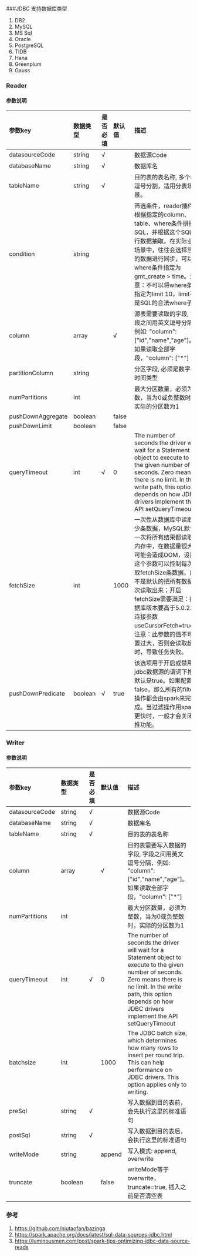 ###JDBC 支持数据库类型

1. DB2
2. MySQL
3. MS Sql
4. Oracle
5. PostgreSQL
6. TIDB
7. Hana
8. Greenplum
9. Gauss

### Reader

#### 参数说明

| 参数key                            | 数据类型       | 是否必填  | 默认值   | 描述                                                                                                                                                                                                                                      |
|:---------------------------------|:-----------| :-----   |:------|:----------------------------------------------------------------------------------------------------------------------------------------------------------------------------------------------------------------------------------------|
| datasourceCode                   | string     | √        |       | 数据源Code                                                                                                                                                                                                                                 |
| databaseName                     | string     | √        |       | 数据库名                                                                                                                                                                                                                                    |
| tableName                        | string     | √        |       | 目的表的表名称, 多个表逗号分割，适用分表场景。                                                                                                                                                                                                                |
| condition                        | string     |          |       | 筛选条件，reader插件根据指定的column、table、where条件拼接SQL，并根据这个SQL进行数据抽取。在实际业务场景中，往往会选择当天的数据进行同步，可以将where条件指定为gmt_create > time。注意：不可以将where条件指定为limit 10，limit不是SQL的合法where子句                                                                        |
| column                           | array      |          | √     | 源表需要读取的字段, 字段之间用英文逗号分隔，例如: "column": ["id","name","age"]。如果读取全部字段，"column": ["*"]                                                                                                                                                       |
| partitionColumn                  | string     |          |       | 分区字段, 必须是数字、时间类型                                                                                                                                                                                                                        |
| numPartitions                    | int        |          |       | 最大分区数量，必须为整数，当为0或负整数时，实际的分区数为1                                                                                                                                                                                                          |
| pushDownAggregate                | boolean    |          | false |                                                                                                                                                                                                                                         |
| pushDownLimit                    | boolean    |          | false |                                                                                                                                                                                                                                         |
| queryTimeout                     | int        | √        | 0     | The number of seconds the driver will wait for a Statement object to execute to the given number of seconds. Zero means there is no limit. In the write path, this option depends on how JDBC drivers implement the API setQueryTimeout |
| fetchSize                        | int        |          | 1000  | 一次性从数据库中读取多少条数据，MySQL默认一次将所有结果都读取到内存中，在数据量很大时可能会造成OOM，设置这个参数可以控制每次读取fetchSize条数据，而不是默认的把所有数据一次读取出来；开启fetchSize需要满足：数据库版本要高于5.0.2、连接参数useCursorFetch=true。 注意：此参数的值不可设置过大，否则会读取超时，导致任务失败。                                                |
| pushDownPredicate                | boolean    | √        | true  | 该选项用于开启或禁用jdbc数据源的谓词下推。默认是true。如果配置为false，那么所有的filter操作都会由spark来完成。当过滤操作用spark更快时，一般才会关闭下推功能。                                                                                                                                           |


### Writer

#### 参数说明

| 参数key           | 数据类型   | 是否必填  | 默认值    |描述                                  |
| :-----           | :-----    | :-----   | :------  | :------                             |
| datasourceCode   | string    | √        |          | 数据源Code                           |
| databaseName     | string    | √        |          | 数据库名                             |
| tableName        | string    | √        |          | 目的表的表名称                        |
| column           | array     |          | √        | 目的表需要写入数据的字段, 字段之间用英文逗号分隔，例如: "column": ["id","name","age"]。如果读取全部字段，"column": ["*"] |
| numPartitions    | int       |          |          | 最大分区数量，必须为整数，当为0或负整数时，实际的分区数为1   |
| queryTimeout     | int       | √        | 0        | The number of seconds the driver will wait for a Statement object to execute to the given number of seconds. Zero means there is no limit. In the write path, this option depends on how JDBC drivers implement the API setQueryTimeout   |
| batchsize        | int       |          | 1000     | The JDBC batch size, which determines how many rows to insert per round trip. This can help performance on JDBC drivers. This option applies only to writing.|
| preSql           | string    | √        |          | 写入数据到目的表前，会先执行这里的标准语句                  |
| postSql          | string    | √        |          | 写入数据到目的表后，会执行这里的标准语句                  |
| writeMode        | string    |          | append   | 写入模式: append, overwrite|
| truncate         | boolean   |          | false    | writeMode等于overwrite，truncate=true, 插入之前是否清空表                |

### 参考
1. https://github.com/niutaofan/bazinga
2. https://spark.apache.org/docs/latest/sql-data-sources-jdbc.html
3. https://luminousmen.com/post/spark-tips-optimizing-jdbc-data-source-reads

